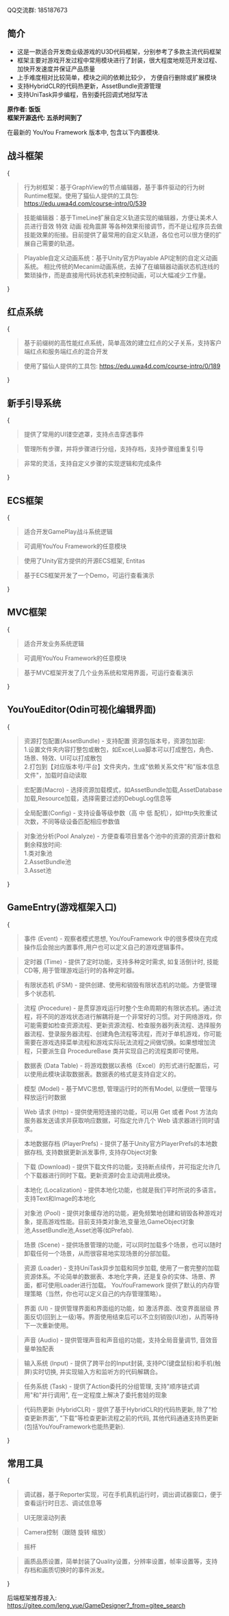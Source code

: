 QQ交流群: 185187673

 **简介** 
------------
- 这是一款适合开发商业级游戏的U3D代码框架，分别参考了多款主流代码框架 <br>
- 框架主要对游戏开发过程中常用模块进行了封装，很大程度地规范开发过程、加快开发速度并保证产品质量 <br>
- 上手难度相对比较简单，模块之间的依赖比较少， 方便自行删除或扩展模块 <br>
- 支持HybridCLR的代码热更新，AssetBundle资源管理 <br>
- 支持UniTask异步编程，告别委托回调式地狱写法 <br>


 **原作者: 饭饭**<br>
 **框架开源迭代: 五杀时间到了** 


在最新的 YouYou Framework 版本中, 包含以下内置模块. 

 **战斗框架** 
------------------------------------
{
>行为树框架：基于GraphView的节点编辑器，基于事件驱动的行为树Runtime框架。使用了猫仙人提供的工具包: https://edu.uwa4d.com/course-intro/0/539

>技能编辑器：基于TimeLine扩展自定义轨道实现的编辑器，方便让美术人员进行音效 特效 动画 视角震屏 等各种效果衔接调节，而不是让程序员去做技能效果的衔接。目前提供了最常用的自定义轨道，各位也可以很方便的扩展自己需要的轨道。

>Playable自定义动画系统：基于Unity官方Playable API定制的自定义动画系统。
相比传统的Mecanim动画系统，去掉了在编辑器动画状态机连线的繁琐操作，而是直接用代码状态机来控制动画，可以大幅减少工作量。

} 

 **红点系统** 
------------------------------------
{
>基于前缀树的高性能红点系统，简单高效的建立红点的父子关系，支持客户端红点和服务端红点的混合开发

>使用了猫仙人提供的工具包: https://edu.uwa4d.com/course-intro/0/189

} 

 **新手引导系统** 
------------------------------------
{
>提供了常用的UI镂空遮罩，支持点击穿透事件

>管理所有步骤，并将步骤进行分组，支持存档，支持步骤组重复引导

>非常的灵活，支持自定义步骤的实现逻辑和完成条件

} 

 **ECS框架** 
------------------------------------
{
>适合开发GamePlay战斗系统逻辑

>可调用YouYou Framework的任意模块

>使用了Unity官方提供的开源ECS框架, Entitas

>基于ECS框架开发了一个Demo，可运行查看演示

} 

 **MVC框架** 
------------------------------------
{
>适合开发业务系统逻辑

>可调用YouYou Framework的任意模块

>基于MVC框架开发了几个业务系统和常用界面，可运行查看演示

} 

 **YouYouEditor(Odin可视化编辑界面)**
------------------------------------
{
>资源打包配置(AssetBundle) - 支持配置 资源包版本号，资源包加密:<br>
1.设置文件夹内容打整包或散包，如Excel,Lua脚本可以打成整包，角色、场景、特效、UI可以打成散包<br>
2.打包到【对应版本号/平台】文件夹内，生成"依赖关系文件"和"版本信息文件"，加载时自动读取

>宏配置(Macro) - 选择资源加载模式，如AssetBundle加载,AssetDatabase加载,Resource加载，选择需要过滤的DebugLog信息等

>全局配置(Config) - 支持设备等级参数（高 中 低 配机），如Http失败重试次数，不同等级设备匹配相应参数值

>对象池分析(Pool Analyze) - 方便查看项目里各个池中的资源的资源计数和剩余释放时间:<br>
1.类对象池<br>
2.AssetBundle池<br>
3.Asset池

}

 **GameEntry(游戏框架入口)** 
------------------------------------
{
>事件 (Event) - 观察者模式思想, YouYouFramework 中的很多模块在完成操作后会抛出内置事件,用户也可以定义自己的游戏逻辑事件。

>定时器 (Time) - 提供了定时功能，支持多种定时需求, 如复活倒计时, 技能CD等, 用于管理游戏运行时的各种定时器。

>有限状态机 (FSM) - 提供创建、使用和销毁有限状态机的功能。方便管理多个状态机.

>流程 (Procedure) - 是贯穿游戏运行时整个生命周期的有限状态机。通过流程，将不同的游戏状态进行解耦将是一个非常好的习惯。对于网络游戏，你可能需要如检查资源流程、更新资源流程、检查服务器列表流程、选择服务器流程、登录服务器流程、创建角色流程等流程，而对于单机游戏，你可能需要在游戏选择菜单流程和游戏实际玩法流程之间做切换。如果想增加流程，只要派生自 ProcedureBase 类并实现自己的流程类即可使用。

>数据表 (Data Table) - 将游戏数据以表格（Excel）的形式进行配置后，可以使用此模块读取数据表。数据表的格式是支持自定义的。

>模型 (Model) - 基于MVC思想, 管理运行时的所有Model, 以便统一管理与释放运行时数据

>Web 请求 (Http) - 提供使用短连接的功能，可以用 Get 或者 Post 方法向服务器发送请求并获取响应数据，可指定允许几个 Web 请求器进行同时请求。

>本地数据存档 (PlayerPrefs) - 提供了基于Unity官方PlayerPrefs的本地数据存档, 支持数据更新派发事件, 支持存Object对象

>下载 (Download) - 提供下载文件的功能，支持断点续传，并可指定允许几个下载器进行同时下载。更新资源时会主动调用此模块。

>本地化 (Localization) - 提供本地化功能，也就是我们平时所说的多语言。支持Text和Image的本地化

>对象池 (Pool) - 提供对象缓存池的功能，避免频繁地创建和销毁各种游戏对象，提高游戏性能。目前支持类对象池,变量池,GameObject对象池,AssetBundle池,Asset池等(如Prefab).

>场景 (Scene) - 提供场景管理的功能，可以同时加载多个场景，也可以随时卸载任何一个场景，从而很容易地实现场景的分部加载。

>资源 (Loader) - 支持UniTask异步加载和同步加载, 使用了一套完整的加载资源体系。不论简单的数据表、本地化字典，还是复杂的实体、场景、界面，都可使用Loader进行加载。 YouYouFramework 提供了默认的内存管理策略（当然，你也可以定义自己的内存管理策略）。

>界面 (UI) - 提供管理界面和界面组的功能，如 激活界面、改变界面层级 界面反切(回到上一级)等。界面使用结束后可以不立刻销毁(UI池)，从而等待下一次重新使用。

>声音 (Audio) - 提供管理声音和声音组的功能，支持全局音量调节, 音效音量单独配表

>输入系统 (Input) - 提供了跨平台的Input封装, 支持PC(键盘鼠标)和手机(触屏)实时切换, 并实现输入方和监听方的代码解耦合。

>任务系统 (Task) - 提供了Action委托的分组管理, 支持"顺序链式调用"和"并行调用", 在一定程度上解决了委托套娃的现象 

>代码热更新 (HybridCLR) - 提供了基于HybridCLR的代码热更新, 除了"检查更新界面", "下载"等检查更新流程之前的代码, 其他代码通通支持热更新(包括YouYouFramework也能热更新).

}

**常用工具** 
------------------------------------
{
>调试器，基于Reporter实现，可在手机真机运行时，调出调试器窗口，便于查看运行时日志、调试信息等

>UI无限滚动列表

>Camera控制（跟随 旋转 缩放）

>摇杆

>画质品质设置，简单封装了Quality设置，分辨率设置，帧率设置等，支持存档和画质切换时的事件派发。

}


后端框架推荐接入:<br>
https://gitee.com/leng_yue/GameDesigner?_from=gitee_search